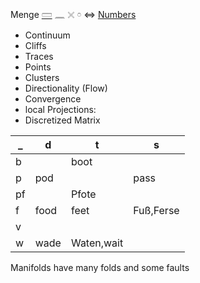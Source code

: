 Menge [𓏠](𓏠) 𓈖 𓏴 𓏌 ⇔ [Numbers](Numbers)  

* Continuum  
* Cliffs  
* Traces  
* Points  
* Clusters  
* Directionality (Flow)  
* Convergence  
* local Projections:  
* Discretized Matrix  

_|d|t|s  
--|--|--|---  
b||boot|  
p|pod||pass  
pf||Pfote|  
f|food|feet|Fuß,Ferse  
v|||  
w|wade|Waten,wait|  

Manifolds have many folds and some faults  